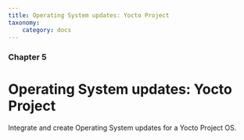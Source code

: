 ```yaml
---
title: Operating System updates: Yocto Project
taxonomy:
    category: docs
---
```


### Chapter 5

# Operating System updates: Yocto Project

Integrate and create Operating System updates for a Yocto Project OS.

